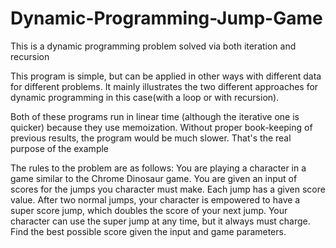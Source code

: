 # Dynamic-Programming-Jump-Game

This is a dynamic programming problem solved via both iteration and recursion

This program is simple, but can be applied in other ways with different data for different problems.  It mainly illustrates the two different approaches for dynamic programming in this case(with a loop or with recursion).

Both of these programs run in linear time (although the iterative one is quicker) because they use memoization.  Without proper book-keeping of previous results, the program would be much slower.  That's the real purpose of the example

The rules to the problem are as follows:
     You are playing a character in a game similar to the Chrome Dinosaur game.  You are given an input
     of scores for the jumps you character must make.  Each jump has a given score value.  After two normal jumps, your 
     character is empowered to have a super score jump, which doubles the score of your next jump.
     Your character can use the super jump at any time, but it always must charge.  Find the best possible
     score given the input and game parameters.
